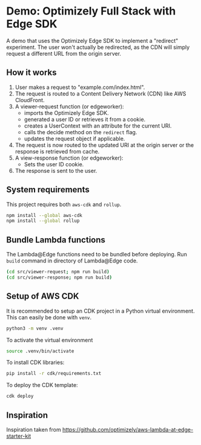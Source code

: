 # Demo: Optimizely Full Stack with Edge SDK

A demo that uses the Optimizely Edge SDK to implement a "redirect" experiment.
The user won't actually be redirected, as the CDN will simply request a different URL from the origin server.

## How it works

1. User makes a request to "example.com/index.html".
2. The request is routed to a Content Delivery Network (CDN) like AWS CloudFront.
3. A viewer-request function (or edgeworker):
    - imports the Optimizely Edge SDK.
    - generated a user ID or retrieves it from a cookie.
    - creates a UserContext with an attribute for the current URI.
    - calls the decide method on the `redirect` flag.
    - updates the request object if applicable.
4. The request is now routed to the updated URI at the origin server or the response is retrieved from cache.
5. A view-response function (or edgeworker):
    - Sets the user ID cookie.
6. The response is sent to the user.

## System requirements

This project requires both `aws-cdk` and `rollup`.

```sh
npm install --global aws-cdk
npm install --global rollup
```

## Bundle Lambda functions

The Lambda@Edge functions need to be bundled before deploying. Run `build` command in directory of Lambda@Edge code.

```sh
(cd src/viewer-request; npm run build)
(cd src/viewer-response; npm run build)
```

## Setup of AWS CDK

It is recommended to setup an CDK project in a Python virtual environment. This can easily be done with `venv`.

```sh
python3 -m venv .venv
```

To activate the virtual environment

```sh
source .venv/bin/activate
```

To install CDK libraries:

```sh
pip install -r cdk/requirements.txt
```

To deploy the CDK template:

```sh
cdk deploy
```

## Inspiration

Inspiration taken from https://github.com/optimizely/aws-lambda-at-edge-starter-kit